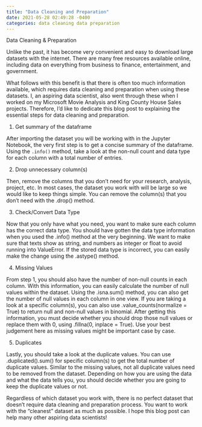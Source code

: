 ```yaml
---
title: "Data Cleaning and Preparation"
date: 2021-05-28 02:49:28 -0400
categories: data cleaning data preparation
---
```


Data Cleaning & Preparation

Unlike the past, it has become very convenient and easy to download large datasets with the internet. There are many free resources available online, including data on everything from business to finance, entertainment, and government. 

What follows with this benefit is that there is often too much information available, which requires data cleaning and preparation when using these datasets. I, an aspiring data scientist, also went through these when I worked on my Microsoft Movie Analysis and King County House Sales projects. Therefore, I’d like to dedicate this blog post to explaining the essential steps for data cleaning and preparation.

1. Get summary of the dataframe

After importing the dataset you will be working with in the Jupyter Notebook, the very first step is to get a concise summary of the dataframe. Using the `.info()` method, take a look at the non-null count and data type for each column with a total number of entries.

2. Drop unnecessary column(s)

Then, remove the columns that you don’t need for your research, analysis, project, etc. In most cases, the dataset you work with will be large so we would like to keep things simple. You can remove the column(s) that you don’t need with the .drop() method.

3. Check/Convert Data Type

Now that you only have what you need, you want to make sure each column has the correct data type. You should have gotten the data type information when you used the .info() method at the very beginning. We want to make sure that texts show as string, and numbers as integer or float to avoid running into ValueError. If the stored data type is incorrect, you can easily make the change using the .astype() method. 

4. Missing Values

From step 1, you should also have the number of non-null counts in each column. With this information, you can easily calculate the number of null values within the dataset. Using the .isna.sum() method, you can also get the number of null values in each column in one view. If you are taking a look at a specific column(s), you can also use .value_counts(normalize = True) to return null and non-null values in binomial. After getting this information, you must decide whether you should drop those null values or replace them with 0, using .fillna(0, inplace = True). Use your best judgement here as missing values might be important case by case. 

5. Duplicates

Lastly, you should take a look at the duplicate values. You can use .duplicated().sum() for specific column(s) to get the total number of duplicate values. Similar to the missing values, not all duplicate values need to be removed from the dataset. Depending on how you are using the data and what the data tells you, you should decide whether you are going to keep the duplicate values or not. 

Regardless of which dataset you work with, there is no perfect dataset that doesn’t require data cleaning and preparation process. You want to work with the “cleanest” dataset as much as possible. I hope this blog post can help many other aspiring data scientists!

